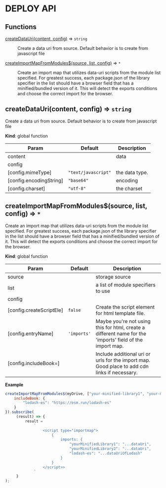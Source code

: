 
# DEPLOY API

## Functions

<dl>
<dt><a href="#createDataUri">createDataUri(content, config)</a> ⇒ <code>string</code></dt>
<dd><p>Create a data uri from source. Default behavior is to create from javascript file</p>
</dd>
<dt><a href="#createImportMapFromModules$">createImportMapFromModules$(source, list, config)</a> ⇒ <code>*</code></dt>
<dd><p>Create an import map that utilizes data-uri scripts from the module list specified.
For greatest success, each package.json of the library specifier in the list should have a browser field
that has a minified/bundled version of it. This will detect the exports conditions and choose the correct import
for the browser.</p>
</dd>
</dl>

<a name="createDataUri"></a>

## createDataUri(content, config) ⇒ <code>string</code>
Create a data uri from source. Default behavior is to create from javascript file

**Kind**: global function  

| Param | Default | Description |
| --- | --- | --- |
| content |  | data |
| config |  |  |
| [config.mimeType] | <code>&quot;text/javascript&quot;</code> | the data type. |
| [config.encodingString] | <code>&quot;base64&quot;</code> | encoding |
| [config.charset] | <code>&quot;utf-8&quot;</code> | the charset |

<a name="createImportMapFromModules$"></a>

## createImportMapFromModules$(source, list, config) ⇒ <code>\*</code>
Create an import map that utilizes data-uri scripts from the module list specified.
For greatest success, each package.json of the library specifier in the list should have a browser field
that has a minified/bundled version of it. This will detect the exports conditions and choose the correct import
for the browser.

**Kind**: global function  

| Param | Default | Description |
| --- | --- | --- |
| source |  | storage source |
| list |  | a list of module specifiers to use |
| config |  |  |
| [config.createScriptEle] | <code>false</code> | Create the script element for html template file. |
| [config.entryName] | <code>&#x27;imports&#x27;</code> | Maybe you're not using this for html, create a different name for the 'imports' field                           of the import map. |
| [config.includeBook=] |  | Include additional uri or urls for the import map. Good place to add cdn links if necessary. |

**Example**  
```js
createImportMapFromModules$(myDrive, ["your-minified-library1", "your-minified-library2"], {
    includeBook: {
        "lodash-es": "https://esm.run/lodash-es"
    }
}).subscribe(
     (result) => {
         result =
             `
                 <script type="importmap">
                     {
                         imports: {
                             "yourMinifiedLibrary1": "...dataUri",
                             "yourMinifiedLibrary2": "...dataUri",
                             "lodash-es": "...dataUriOfLodash"
                         }
                     }
                 </script>>
             `
     }
);
```
